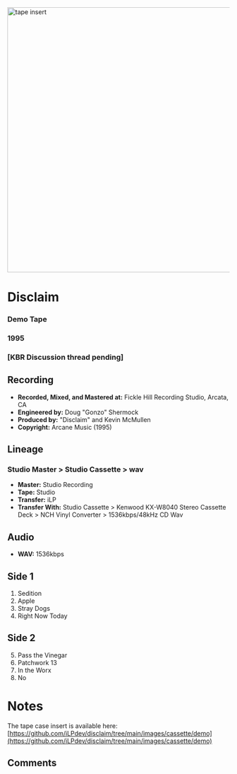 <img src="https://github.com/iLPdev/disclaim/blob/main/images/cassette/demo/disclaim_demo_tape_insert_-_remastered.jpg" width="600" alt="tape insert">

# Disclaim
### Demo Tape
### 1995
### [KBR Discussion thread pending]

## Recording
* **Recorded, Mixed, and Mastered at:** Fickle Hill Recording Studio, Arcata, CA
* **Engineered by:** Doug "Gonzo" Shermock
* **Produced by:** "Disclaim" and Kevin McMullen
* **Copyright:** Arcane Music (1995)

## Lineage
### Studio Master > Studio Cassette > wav

* **Master:** Studio Recording 
* **Tape:** Studio
* **Transfer:** iLP
* **Transfer With:** Studio Cassette > Kenwood KX-W8040 Stereo Cassette Deck > NCH Vinyl Converter > 1536kbps/48kHz CD Wav

## Audio
* **WAV:** 1536kbps

## Side 1

1. Sedition
2. Apple
3. Stray Dogs
4. Right Now Today

## Side 2

5. Pass the Vinegar
6. Patchwork 13
7. In the Worx
8. No

# Notes
The tape case insert is available here: [https://github.com/iLPdev/disclaim/tree/main/images/cassette/demo](https://github.com/iLPdev/disclaim/tree/main/images/cassette/demo)

## Comments
